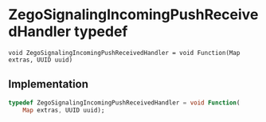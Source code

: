


# ZegoSignalingIncomingPushReceivedHandler typedef










    void ZegoSignalingIncomingPushReceivedHandler = void Function(Map extras, UUID uuid)






## Implementation

```dart
typedef ZegoSignalingIncomingPushReceivedHandler = void Function(
    Map extras, UUID uuid);
```






